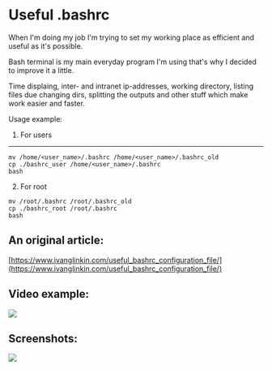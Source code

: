# Useful .bashrc

When I'm doing my job I'm trying to set my working place as efficient and useful as it's possible. 

Bash terminal is my main everyday program I'm using that's why I decided to improve it a little.

Time displaing, inter- and intranet ip-addresses, working directory, listing files due changing dirs, splitting the outputs and other stuff which make work easier and faster. 

Usage example:
1. For users
------------
```
mv /home/<user_name>/.bashrc /home/<user_name>/.bashrc_old
cp ./bashrc_user /home/<user_name>/.bashrc
bash
```
2. For root
```
mv /root/.bashrc /root/.bashrc_old
cp ./bashrc_root /root/.bashrc
bash
```


An original article:
--------------------
[https://www.ivanglinkin.com/useful_bashrc_configuration_file/](https://www.ivanglinkin.com/useful_bashrc_configuration_file/)


Video example:
--------------
![](https://www.ivanglinkin.com/wp-content/uploads/2020/12/bash.gif)


Screenshots:
------------
![](https://www.ivanglinkin.com/wp-content/uploads/2020/12/bashrc2.png)
